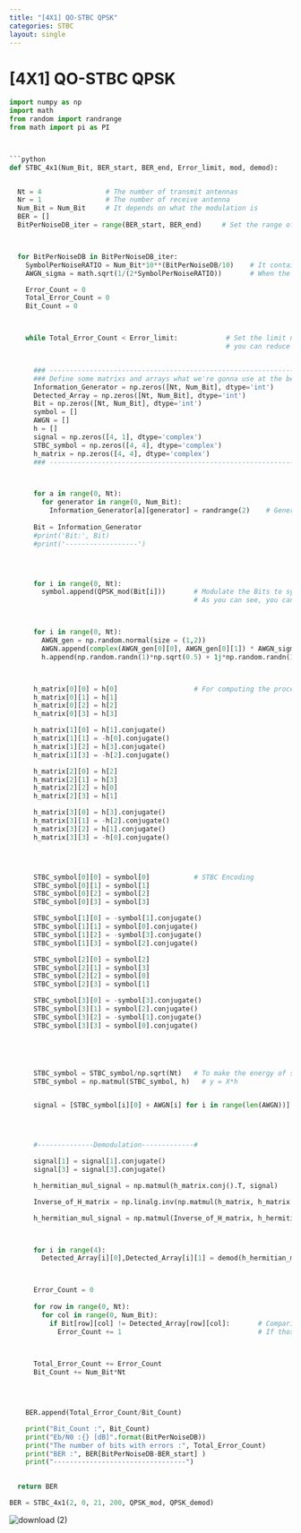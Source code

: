 ```yaml
---
title: "[4X1] QO-STBC QPSK"
categories: STBC
layout: single
---
```


# [4X1] QO-STBC QPSK

```python
import numpy as np
import math
from random import randrange
from math import pi as PI
```

```python


```python
def STBC_4x1(Num_Bit, BER_start, BER_end, Error_limit, mod, demod):


  Nt = 4                # The number of transmit antennas
  Nr = 1                # The number of receive antenna
  Num_Bit = Num_Bit     # It depends on what the modulation is
  BER = []
  BitPerNoiseDB_iter = range(BER_start, BER_end)     # Set the range of BER you wanna see



  for BitPerNoiseDB in BitPerNoiseDB_iter:
    SymbolPerNoiseRATIO = Num_Bit*10**(BitPerNoiseDB/10)    # It contains 'Num_Bit' number of bits per symbol, so we have to product Num_Bit
    AWGN_sigma = math.sqrt(1/(2*SymbolPerNoiseRATIO))       # When the SymbolPerNoiseRATIO increases, the variance of AWGN decreases

    Error_Count = 0
    Total_Error_Count = 0
    Bit_Count = 0



    while Total_Error_Count < Error_limit:            # Set the limit number of error count. if you don't have an enough time to observe the result of the simulation,
                                                      # you can reduce it. But to get more elaborate results, I recommand you to set the number at least more than 100.


      ### ---------------------------------------------------------------- ###
      ### Define some matrixs and arrays what we're gonna use at the below ###
      Information_Generator = np.zeros([Nt, Num_Bit], dtype='int')
      Detected_Array = np.zeros([Nt, Num_Bit], dtype='int')
      Bit = np.zeros([Nt, Num_Bit], dtype='int')
      symbol = []
      AWGN = []
      h = []
      signal = np.zeros([4, 1], dtype='complex')
      STBC_symbol = np.zeros([4, 4], dtype='complex')
      h_matrix = np.zeros([4, 4], dtype='complex')
      ### ---------------------------------------------------------------- ###



      for a in range(0, Nt):
        for generator in range(0, Num_Bit):
          Information_Generator[a][generator] = randrange(2)    # Generate the information bits!! The value of bits has to be 0 or 1
          
      Bit = Information_Generator
      #print('Bit:', Bit)
      #print('------------------')




      for i in range(0, Nt):
        symbol.append(QPSK_mod(Bit[i]))       # Modulate the Bits to symbols
                                              # As you can see, you can change the type of modulation by changing the name of it



      for i in range(0, Nt):
        AWGN_gen = np.random.normal(size = (1,2))
        AWGN.append(complex(AWGN_gen[0][0], AWGN_gen[0][1]) * AWGN_sigma)       # By producting AWGN_sigma with AWGN, we can adjust the size of AWGN 
        h.append(np.random.randn(1)*np.sqrt(0.5) + 1j*np.random.randn(1)*np.sqrt(0.5))  # Rayleigh fading



      h_matrix[0][0] = h[0]                   # For computing the process of demodulation of STBC, we have to have channel gain matrix (h_matrix)
      h_matrix[0][1] = h[1]
      h_matrix[0][2] = h[2]
      h_matrix[0][3] = h[3]

      h_matrix[1][0] = h[1].conjugate()
      h_matrix[1][1] = -h[0].conjugate()
      h_matrix[1][2] = h[3].conjugate()
      h_matrix[1][3] = -h[2].conjugate()

      h_matrix[2][0] = h[2]
      h_matrix[2][1] = h[3]
      h_matrix[2][2] = h[0]
      h_matrix[2][3] = h[1]

      h_matrix[3][0] = h[3].conjugate()
      h_matrix[3][1] = -h[2].conjugate()
      h_matrix[3][2] = h[1].conjugate()
      h_matrix[3][3] = -h[0].conjugate()




      STBC_symbol[0][0] = symbol[0]           # STBC Encoding
      STBC_symbol[0][1] = symbol[1]
      STBC_symbol[0][2] = symbol[2]
      STBC_symbol[0][3] = symbol[3]

      STBC_symbol[1][0] = -symbol[1].conjugate()
      STBC_symbol[1][1] = symbol[0].conjugate()
      STBC_symbol[1][2] = -symbol[3].conjugate()
      STBC_symbol[1][3] = symbol[2].conjugate()

      STBC_symbol[2][0] = symbol[2]        
      STBC_symbol[2][1] = symbol[3]
      STBC_symbol[2][2] = symbol[0]
      STBC_symbol[2][3] = symbol[1]

      STBC_symbol[3][0] = -symbol[3].conjugate()
      STBC_symbol[3][1] = symbol[2].conjugate()
      STBC_symbol[3][2] = -symbol[1].conjugate()
      STBC_symbol[3][3] = symbol[0].conjugate()





      STBC_symbol = STBC_symbol/np.sqrt(Nt)   # To make the energy of symbols one, devide the symbols by sqrt of the number of transmit antennas 
      STBC_symbol = np.matmul(STBC_symbol, h)   # y = X*h


      signal = [STBC_symbol[i][0] + AWGN[i] for i in range(len(AWGN))]                 # y = X*h + n ::: SHOTING!!! :::




      #--------------Demodulation-------------#

      signal[1] = signal[1].conjugate()
      signal[3] = signal[3].conjugate()

      h_hermitian_mul_signal = np.matmul(h_matrix.conj().T, signal)

      Inverse_of_H_matrix = np.linalg.inv(np.matmul(h_matrix, h_matrix.conj().T))

      h_hermitian_mul_signal = np.matmul(Inverse_of_H_matrix, h_hermitian_mul_signal)



      for i in range(4):
        Detected_Array[i][0],Detected_Array[i][1] = demod(h_hermitian_mul_signal[i]) 



      Error_Count = 0
      
      for row in range(0, Nt):
        for col in range(0, Num_Bit):
          if Bit[row][col] != Detected_Array[row][col]:       # Comparing the original bits from the transmitter and the detected bits at the receiver
            Error_Count += 1                                  # If those are different each other, It means error

    

      Total_Error_Count += Error_Count
      Bit_Count += Num_Bit*Nt



    
    BER.append(Total_Error_Count/Bit_Count)

    print("Bit_Count :", Bit_Count)
    print("Eb/N0 :{} [dB]".format(BitPerNoiseDB))
    print("The number of bits with errors :", Total_Error_Count)
    print("BER :", BER[BitPerNoiseDB-BER_start] )
    print("---------------------------------")

  
  return BER
```

```python
BER = STBC_4x1(2, 0, 21, 200, QPSK_mod, QPSK_demod)
```
![download (2)](https://user-images.githubusercontent.com/121854467/228115309-7bdbc04a-b965-4374-83bd-70864453390c.png)

